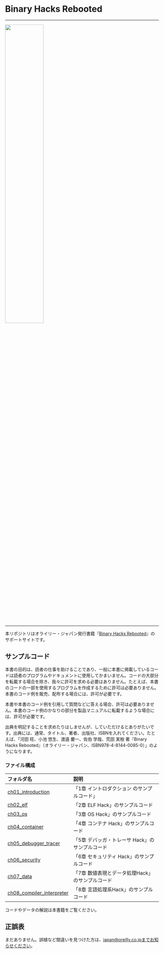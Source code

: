 # Binary Hacks Rebooted

---

<img src="40085_binary_hacks_rebooted_cvr.jpg" width="50%">

---

本リポジトリはオライリー・ジャパン発行書籍『[Binary Hacks Rebooted](https://www.oreilly.co.jp/books/9784814400850)』のサポートサイトです。


## サンプルコード

本書の目的は、読者の仕事を助けることであり、一般に本書に掲載しているコードは読者のプログラムやドキュメントに使用してかまいません。コードの大部分を転載する場合を除き、我々に許可を求める必要はありません。たとえば、本書のコードの一部を使用するプログラムを作成するために許可は必要ありません。本書のコード例を販売、配布する場合には、許可が必要です。

本書や本書のコード例を引用して質問などに答える場合、許可は必要ありません。本書のコード例のかなりの部分を製品マニュアルに転載するような場合には、許可が必要です。

出典を明記することを求めたりはしませんが、していただけるとありがたいです。出典には、通常、タイトル、著者、出版社、ISBNを入れてください。たとえば、「河田 旺、小池 悠生、渡邉 慶一、佐伯 学哉、荒田 実樹 著『Binary Hacks Rebooted』（オライリー・ジャパン、ISBN978-4-8144-0085-0）」のようになります。

### ファイル構成

| フォルダ名                                               | 説明                                             |
| :--                                                      | :--                                              |
| [ch01_introduction](./ch01_introduction)                 | 「1章 イントロダクション のサンプルコード」      |
| [ch02_elf](./ch02_elf)                                   | 「2章 ELF Hack」のサンプルコード                 |
| [ch03_os](./ch03_os)                                     | 「3章 OS Hack」のサンプルコード                  |
| [ch04_container](./ch04_container)                       | 「4章 コンテナ Hack」のサンプルコード            |
| [ch05_debugger_tracer](./ch05_debugger_tracer)           | 「5章 デバッガ・トレーサ Hack」のサンプルコード  |
| [ch06_security](./ch06_security)                         | 「6章 セキュリティ Hack」のサンプルコード        |
| [ch07_data](./ch07_data)                                 | 「7章 数値表現とデータ処理Hack」のサンプルコード |
| [ch08_compiler_interpreter](./ch08_compiler_interpreter) | 「8章 言語処理系Hack」のサンプルコード           |

コードやデータの解説は本書籍をご覧ください。

## 正誤表

まだありません。誤植など間違いを見つけた方は、japan@oreilly.co.jpまでお知らせください。
